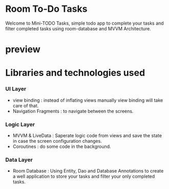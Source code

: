 Room To-Do Tasks
=====================================
Welcome to Mini-TODO Tasks, simple todo app to complete your tasks and filter completed tasks using room-database and MVVM Architecture.
# preview
 

# Libraries and technologies used
### UI Layer
- view binding : instead of inflating views manually view binding will take care of that.
- Navigation Fragments : to navigate between the screens.
### Logic Layer
- MVVM & LiveData : Saperate logic code from views and save the state in case the screen configuration changes.
- Coroutines : do some code in the background.
### Data Layer
- Room Database : Using Entity, Dao and Database Annotations to create a well application to store your tasks and filter your only completed tasks.
